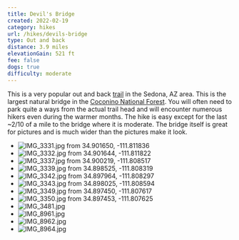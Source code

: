 ```yaml
---
title: Devil's Bridge
created: 2022-02-19
category: hikes
url: /hikes/devils-bridge
type: Out and back
distance: 3.9 miles
elevationGain: 521 ft
fee: false
dogs: true
difficulty: moderate
---
```

This is a very popular out and back [trail](https://www.alltrails.com/trail/us/arizona/devils-bridge-trail) in the Sedona, AZ area. This is the largest natural bridge in the [Coconino National Forest](https://www.fs.usda.gov/coconino/). You will often need to park quite a ways from the actual trail head and will encounter numerous hikers even during the warmer months. The hike is easy except for the last ~2/10 of a mile to the bridge where it is moderate. The bridge itself is great for pictures and is much wider than the pictures make it look.

<wb-map></wb-map>

- ![IMG_3331.jpg from 34.901650, -111.811836](https://imagedelivery.net/jUwSKjsiLWz8U8lfkVW6uQ/b77ac167-1f2c-45f7-ad8b-a04f18fa9200/330width)
- ![IMG_3332.jpg from 34.901644, -111.811822](https://imagedelivery.net/jUwSKjsiLWz8U8lfkVW6uQ/454c2f95-91bd-4284-dbbc-3ba851bc4200/330width)
- ![IMG_3337.jpg from 34.900219, -111.808517](https://imagedelivery.net/jUwSKjsiLWz8U8lfkVW6uQ/d9d38bfe-708e-4cd4-eb0a-9bbc4e285200/330width)
- ![IMG_3339.jpg from 34.898525, -111.808319](https://imagedelivery.net/jUwSKjsiLWz8U8lfkVW6uQ/9965fa68-14db-4470-69b4-977f85491300/330width)
- ![IMG_3342.jpg from 34.897964, -111.808297](https://imagedelivery.net/jUwSKjsiLWz8U8lfkVW6uQ/56a102b1-18e8-4844-686d-32e65f98d700/330width)
- ![IMG_3343.jpg from 34.898025, -111.808594](https://imagedelivery.net/jUwSKjsiLWz8U8lfkVW6uQ/268bd0aa-e9e5-4d71-2499-bebf52a19700/330width)
- ![IMG_3349.jpg from 34.897450, -111.807617](https://imagedelivery.net/jUwSKjsiLWz8U8lfkVW6uQ/58263b58-2ae7-406c-c409-2981a0795a00/330width)
- ![IMG_3350.jpg from 34.897453, -111.807625](https://imagedelivery.net/jUwSKjsiLWz8U8lfkVW6uQ/6174b858-fec2-42ff-556f-27280098f100/330width)
- ![IMG_3481.jpg](https://imagedelivery.net/jUwSKjsiLWz8U8lfkVW6uQ/bfee9672-f342-4706-1245-31cfc74c5000/330width)
- ![IMG_8961.jpg](https://imagedelivery.net/jUwSKjsiLWz8U8lfkVW6uQ/bd522807-e3a2-4ed3-250b-8e51bb04ed00/330width)
- ![IMG_8962.jpg](https://imagedelivery.net/jUwSKjsiLWz8U8lfkVW6uQ/c537aee3-1f1b-4ed5-663a-2cbe7a0c6700/330width)
- ![IMG_8964.jpg](https://imagedelivery.net/jUwSKjsiLWz8U8lfkVW6uQ/6c1a0f96-f767-4aa7-41b0-f2518f30bc00/330width)

